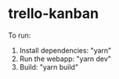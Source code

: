 # trello-kanban

To run:

1. Install dependencies: "yarn"
2. Run the webapp: "yarn dev"
3. Build: "yarn build"